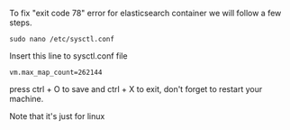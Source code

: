 To fix "exit code 78" error for elasticsearch container we will follow a few steps.

```
sudo nano /etc/sysctl.conf
```
Insert this line to sysctl.conf file

```
vm.max_map_count=262144
```

press ctrl + O to save and ctrl + X to exit, don't forget to restart your machine.

Note that it's just for linux